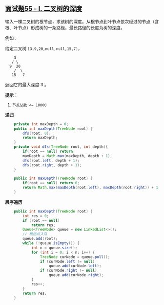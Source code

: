 ## [面试题55 - I. 二叉树的深度](https://leetcode-cn.com/problems/er-cha-shu-de-shen-du-lcof/)

输入一棵二叉树的根节点，求该树的深度。从根节点到叶节点依次经过的节点（含根、叶节点）形成树的一条路径，最长路径的长度为树的深度。

例如：

给定二叉树 `[3,9,20,null,null,15,7]`，

```
    3
   / \
  9  20
    /  \
   15   7
```

返回它的最大深度 3 。

**提示：**

1. `节点总数 <= 10000`

**递归**

```java
    private int maxDepth = 0;
    public int maxDepth(TreeNode root) {
        dfs(root, 0);
        return maxDepth;
    }
    private void dfs(TreeNode root, int depth){
        if(root == null) return;
        maxDepth = Math.max(maxDepth, depth + 1);
        dfs(root.left, depth + 1);
        dfs(root.right, depth + 1);
    }
```

```java
    public int maxDepth(TreeNode root) {
        if(root == null) return 0;
        return Math.max(maxDepth(root.left), maxDepth(root.right)) + 1;
    }
```

**层序遍历**

```java
	public int maxDepth(TreeNode root) {
		int res = 0;
		if (root == null)
			return res;
		Queue<TreeNode> queue = new LinkedList<>();
		// 根结点入队
		queue.add(root);
		while (!queue.isEmpty()) {
			int n = queue.size();
			for (int i = 0; i < n; i++) {
				TreeNode curNode = queue.poll();
				if (curNode.left != null)
					queue.add(curNode.left);
				if (curNode.right != null)
					queue.add(curNode.right);
			}
			res++;
		}
		return res;
	}
```

